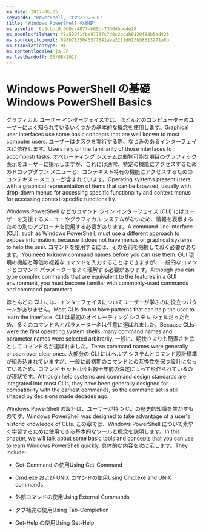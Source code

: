 ```yaml
---
ms.date: 2017-06-05
keywords: "PowerShell, コマンドレット"
title: "Windows PowerShell の基礎"
ms.assetid: 6b3cbbc8-060c-4877-b00b-7300dbbe4e28
ms.openlocfilehash: f8a520f1fbe97737c7d0c2acab0129f88b5ed425
ms.sourcegitcommit: 598b7835046577841aea2211d613bb8513271a8b
ms.translationtype: HT
ms.contentlocale: ja-JP
ms.lasthandoff: 06/08/2017
---
```

# <a name="windows-powershell-basics"></a><span data-ttu-id="facc1-103">Windows PowerShell の基礎</span><span class="sxs-lookup"><span data-stu-id="facc1-103">Windows PowerShell Basics</span></span>
<span data-ttu-id="facc1-104">グラフィカル ユーザー インターフェイスでは、ほとんどのコンピューターのユーザーによく知られているいくつかの基本的な概念を使用します。</span><span class="sxs-lookup"><span data-stu-id="facc1-104">Graphical user interfaces use some basic concepts that are well known to most computer users.</span></span> <span data-ttu-id="facc1-105">ユーザーはタスクを実行する際、なじみのあるインターフェイスに依存します。</span><span class="sxs-lookup"><span data-stu-id="facc1-105">Users rely on the familiarity of those interfaces to accomplish tasks.</span></span> <span data-ttu-id="facc1-106">オペレーティング システムは閲覧可能な項目のグラフィック表示をユーザーに提示しますが、これには通常、特定の機能にアクセスするためのドロップダウン メニューと、コンテキスト特有の機能にアクセスするためのコンテキスト メニューが含まれています。</span><span class="sxs-lookup"><span data-stu-id="facc1-106">Operating systems present users with a graphical representation of items that can be browsed, usually with drop-down menus for accessing specific functionality and context menus for accessing context-specific functionality.</span></span>

<span data-ttu-id="facc1-107">Windows PowerShell などのコマンド ライン インターフェイス (CLI) にはユーザーを支援するメニューやグラフィカル システムがないため、情報を表示するための別のアプローチを使用する必要があります。</span><span class="sxs-lookup"><span data-stu-id="facc1-107">A command-line interface (CLI), such as Windows PowerShell, must use a different approach to expose information, because it does not have menus or graphical systems to help the user.</span></span> <span data-ttu-id="facc1-108">コマンドを使用するには、その名前を把握しておく必要があります。</span><span class="sxs-lookup"><span data-stu-id="facc1-108">You need to know command names before you can use them.</span></span> <span data-ttu-id="facc1-109">GUI 環境の機能と等価の複雑なコマンドを入力することはできますが、一般的なコマンドとコマンド パラメーターをよく理解する必要があります。</span><span class="sxs-lookup"><span data-stu-id="facc1-109">Although you can type complex commands that are equivalent to the features in a GUI environment, you must become familiar with commonly-used commands and command parameters.</span></span>

<span data-ttu-id="facc1-110">ほとんどの CLI には、インターフェイスについてユーザーが学ぶのに役立つパターンがありません。</span><span class="sxs-lookup"><span data-stu-id="facc1-110">Most CLIs do not have patterns that can help the user to learn the interface.</span></span> <span data-ttu-id="facc1-111">CLI は最初のオペレーティング システム シェルだったため、多くのコマンド名とパラメーター名は任意に選ばれました。</span><span class="sxs-lookup"><span data-stu-id="facc1-111">Because CLIs were the first operating system shells, many command names and parameter names were selected arbitrarily.</span></span> <span data-ttu-id="facc1-112">一般に、明快さよりも簡潔さを旨としてコマンド名が選ばれました。</span><span class="sxs-lookup"><span data-stu-id="facc1-112">Terse command names were generally chosen over clear ones.</span></span> <span data-ttu-id="facc1-113">大部分の CLI にはヘルプ システムとコマンド設計標準が組み込まれていますが、一般に最初期のコマンドとの互換性を保つ設計になっているため、コマンド セットは今も数十年前の決定によって形作られているのが現状です。</span><span class="sxs-lookup"><span data-stu-id="facc1-113">Although help systems and command design standards are integrated into most CLIs, they have been generally designed for compatibility with the earliest commands, so the command set is still shaped by decisions made decades ago.</span></span>

<span data-ttu-id="facc1-114">Windows PowerShell の設計は、ユーザーが持つ CLI の歴史的知識を生かすものです。</span><span class="sxs-lookup"><span data-stu-id="facc1-114">Windows PowerShell was designed to take advantage of a user's historic knowledge of CLIs.</span></span> <span data-ttu-id="facc1-115">この章では、Windows PowerShell について素早く学習するために使用できる基本的なツールと概念を説明します。</span><span class="sxs-lookup"><span data-stu-id="facc1-115">In this chapter, we will talk about some basic tools and concepts that you can use to learn Windows PowerShell quickly.</span></span> <span data-ttu-id="facc1-116">具体的な内容を次に示します。</span><span class="sxs-lookup"><span data-stu-id="facc1-116">They include:</span></span>

-   <span data-ttu-id="facc1-117">Get-Command の使用</span><span class="sxs-lookup"><span data-stu-id="facc1-117">Using Get-Command</span></span>

-   <span data-ttu-id="facc1-118">Cmd.exe および UNIX コマンドの使用</span><span class="sxs-lookup"><span data-stu-id="facc1-118">Using Cmd.exe and UNIX commands</span></span>

-   <span data-ttu-id="facc1-119">外部コマンドの使用</span><span class="sxs-lookup"><span data-stu-id="facc1-119">Using External Commands</span></span>

-   <span data-ttu-id="facc1-120">タブ補完の使用</span><span class="sxs-lookup"><span data-stu-id="facc1-120">Using Tab-Completion</span></span>

-   <span data-ttu-id="facc1-121">Get-Help の使用</span><span class="sxs-lookup"><span data-stu-id="facc1-121">Using Get-Help</span></span>

